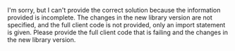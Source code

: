 I'm sorry, but I can't provide the correct solution because the information provided is incomplete. The changes in the new library version are not specified, and the full client code is not provided, only an import statement is given. Please provide the full client code that is failing and the changes in the new library version.